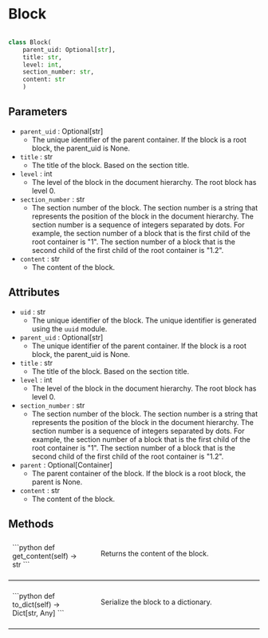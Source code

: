 # Block 

```python

class Block(
    parent_uid: Optional[str], 
    title: str, 
    level: int, 
    section_number: str, 
    content: str
    )

```

## Parameters

- `parent_uid` : Optional[str]
    - The unique identifier of the parent container. If the block is a root block, the parent_uid is None.
- `title` : str
    - The title of the block. Based on the section title.
- `level` : int
    - The level of the block in the document hierarchy. The root block has level 0.
- `section_number` : str
    - The section number of the block. The section number is a string that represents the position of the block in the document hierarchy. The section number is a sequence of integers separated by dots. For example, the section number of a block that is the first child of the root container is "1". The section number of a block that is the second child of the first child of the root container is "1.2".
- `content` : str
    - The content of the block. 


## Attributes

- `uid` : str
    - The unique identifier of the block. The unique identifier is generated using the `uuid` module.
- `parent_uid` : Optional[str]
    - The unique identifier of the parent container. If the block is a root block, the parent_uid is None.
- `title` : str
    - The title of the block. Based on the section title.
- `level` : int
    - The level of the block in the document hierarchy. The root block has level 0.
- `section_number` : str
    - The section number of the block. The section number is a string that represents the position of the block in the document hierarchy. The section number is a sequence of integers separated by dots. For example, the section number of a block that is the first child of the root container is "1". The section number of a block that is the second child of the first child of the root container is "1.2".
- `parent` : Optional[Container]
    - The parent container of the block. If the block is a root block, the parent is None.
- `content` : str
    - The content of the block.

## Methods

<div style="display: flex; flex-direction: row; justify-content: space-between; magin-bottom: 10px">
    <div style="flex: 1; padding: 8px;">
        ```python
        def get_content(self) -> str
        ```
    </div>
    <div style="flex: 2; padding: 20px; ">
        Returns the content of the block.
    </div>
</div>

<hr style="border: none; border-top: 1px solid #ccc; margin 20px 0;">

<div style="display: flex; flex-direction: row; justify-content: space-between; magin-bottom: 10px">
    <div style="flex: 1; padding: 8px;">
        ```python
        def to_dict(self) -> Dict[str, Any]
        ```
    </div>
    <div style="flex: 2; padding: 20px; ">
        Serialize the block to a dictionary.
    </div>
</div>

<hr style="border: none; border-top: 1px solid #ccc; margin 20px 0;">